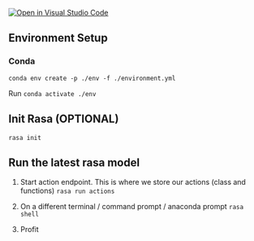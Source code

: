 [![Open in Visual Studio Code](https://classroom.github.com/assets/open-in-vscode-c66648af7eb3fe8bc4f294546bfd86ef473780cde1dea487d3c4ff354943c9ae.svg)](https://classroom.github.com/online_ide?assignment_repo_id=8070902&assignment_repo_type=AssignmentRepo)

## Environment Setup
### Conda
`conda env create -p ./env -f ./environment.yml`

Run
`conda activate ./env`

## Init Rasa (OPTIONAL)
`rasa init`

## Run the latest rasa model
1. Start action endpoint. This is where we store our actions (class and functions)
`rasa run actions`

2. On a different terminal / command prompt / anaconda prompt
`rasa shell`

3. Profit
